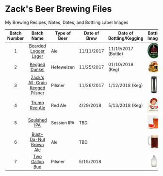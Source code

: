 # Zack's Beer Brewing Files

My Brewing Recipes, Notes, Dates, and Bottling Label Images

| Batch Number |    Batch Name        | Type of Beer | Date of Brew | Date of Bottling/Kegging | Bottle Image |
|:------------:|:--------------------:| ------------ | ------------ | ---------------- |:------------:|
| 1            | [Bearded Logger Lager](https://github.com/zburns/Beer/tree/master/1) | Ale | 11/11/2017   | 11/19/2017 (Bottle)      | ![alt text](https://github.com/zburns/Beer/blob/master/1/Bottles/icon.png " ") |
| 2            | [Kegged Dunkel](https://github.com/zburns/Beer/tree/master/2) | Hefeweizen | 11/25/2017   | 01/10/2018 (Keg)        | ![alt text](https://github.com/zburns/Beer/blob/master/2/Bottles/icon.png " ") |
| 3            | [Zack's All-Grain Kegged Pilsner](https://github.com/zburns/Beer/tree/master/3) | Pilsner | 11/26/2017   | 1/12/2018 (Keg)      | ![alt text](https://github.com/zburns/Beer/blob/master/3/Bottles/icon.png " ") |
| 4            | [Trump Red Ale](https://github.com/zburns/Beer/tree/master/4) | Red Ale | 4/29/2018   | 5/13/2018 (Keg)  | ![alt text](https://github.com/zburns/Beer/blob/master/4/Bottles/icon.png " ") |
| 5            | [Squished IPA](https://github.com/zburns/Beer/tree/master/5) | Session IPA | TBD   |        | ![alt text](https://github.com/zburns/Beer/blob/master/5/Bottles/icon.png " ") |
| 6            | [Bust-Da-Nut Brown Ale](https://github.com/zburns/Beer/tree/master/6) | Ale | TBD   |        | ![alt text](https://github.com/zburns/Beer/blob/master/6/Bottles/icon.png " ") |
| 7            | [Two Gallon Bud](https://github.com/zburns/Beer/tree/master/7) | Pilsner | 5/15/2018   |        | ![alt text](https://github.com/zburns/Beer/blob/master/7/Bottles/icon.png " ") |
